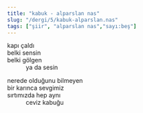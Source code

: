 ```yaml
---
title: "kabuk - alparslan nas"
slug: "/dergi/5/kabuk-alparslan.nas"
tags: ["şiir", "alparslan nas","sayı:beş"]
---
```



kapı çaldı  
belki sensin\
belki gölgen\
           ya da sesin

nerede olduğunu bilmeyen\
bir karınca sevgimiz\
sırtımızda hep aynı\
           ceviz kabuğu
